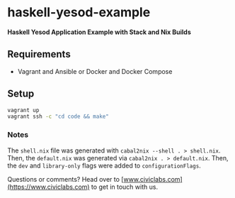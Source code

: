 # haskell-yesod-example

**Haskell Yesod Application Example with Stack and Nix Builds**

## Requirements

* Vagrant and Ansible or Docker and Docker Compose

## Setup

```bash
vagrant up
vagrant ssh -c "cd code && make"
```

### Notes

The `shell.nix` file was generated with `cabal2nix --shell . > shell.nix`. Then, the `default.nix` was generated via `cabal2nix . > default.nix`. Then, the `dev` and `library-only` flags were added to `configurationFlags`.

Questions or comments? Head over to [www.civiclabs.com](https://www.civiclabs.com) to get in touch with us.
